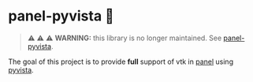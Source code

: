 # panel-pyvista :movie_camera:

> :warning: :warning: :warning: **WARNING:** this library is no longer maintained. See [panel-pyvista](https://github.com/pyvista/panel-pyvista
).

The goal of this project is to provide **full** support of vtk in [panel](https://panel.holoviz.org/) using [pyvista](https://docs.pyvista.org/version/stable/).
